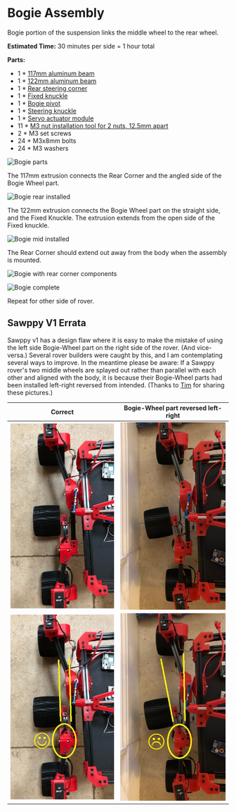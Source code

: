 # Bogie Assembly

Bogie portion of the suspension links the middle wheel to the rear wheel.

**Estimated Time:** 30 minutes per side = 1 hour total

**Parts:**
* 1 * [117mm aluminum beam](Misumi%20HFS%203.md)
* 1 * [122mm aluminum beam](Misumi%20HFS%203.md)
* 1 * [Rear steering corner](Print%20Corner%20Steering%20Joints.md#rear-corners)
* 1 * [Fixed knuckle](Print%20Fixed%20Knuckle.md)
* 1 * [Bogie pivot](Print%20Suspension%20Bogie%20Joints.md#bogie-pivot)
* 1 * [Steering knuckle](Print%20Steering%20Knuckle.md)
* 1 * [Servo actuator module](AssembleActuatorModule.md)
* 11 * [M3 nut installation tool for 2 nuts, 12.5mm apart](Print%20M3%20Installation%20Tool.md)
* 2 * M3 set screws
* 24 * M3x8mm bolts
* 24 * M3 washers

![Bogie parts](images/Bogie01-Parts.jpg)

The 117mm extrusion connects the Rear Corner and the angled side of the Bogie Wheel part.

![Bogie rear installed](images/Bogie02-Rear.jpg)

The 122mm extrusion connects the Bogie Wheel part on the straight side, and the Fixed Knuckle. The extrusion extends from the open side of the Fixed knuckle.

![Bogie mid installed](images/Bogie03-Mid.jpg)

The Rear Corner should extend out away from the body when the assembly is mounted.

![Bogie with rear corner components](images/Bogie04-RearCorner.jpg)

![Bogie complete](images/Bogie05-Complete.jpg)

Repeat for other side of rover.

## Sawppy V1 Errata
Sawppy v1 has a design flaw where it is easy to make the mistake of using the
left side Bogie-Wheel part on the right side of the rover. (And vice-versa.) Several
rover builders were caught by this, and I am contemplating several ways to improve. In the
meantime please be aware: If a Sawppy rover's two middle wheels are splayed out
rather than parallel with each other and aligned with the body, it is because their
Bogie-Wheel parts had been installed left-right reversed from intended. (Thanks to
[Tim](https://hackaday.io/timing2211) for sharing these pictures.)

Correct | Bogie-Wheel part reversed left-right
--- | ---
![Correct Bogie-Wheel installation](images/Tim-Sawppy-Bogie-Wheels-LRCorrect-360.jpeg) | ![Left-right reversed Bogie-Wheel installation](images/Tim-Sawppy-Bogie-Wheels-LRSwapped-360.jpeg)
![Correct Bogie-Wheel installation annotated](images/Tim-Sawppy-Bogie-Wheels-LRCorrect-annotated-360.jpeg) | ![Left-right reversed Bogie-Wheel installation annotated](images/Tim-Sawppy-Bogie-Wheels-LRSwapped-annotated-360.jpeg)

